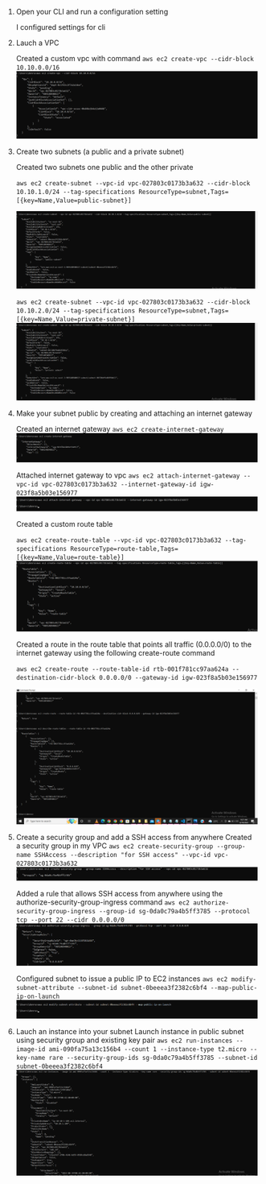 1. Open your CLI and run a configuration setting

    I configured settings for cli 

2. Lauch a VPC

    Created a custom vpc with command `aws ec2 create-vpc --cidr-block 10.10.0.0/16`
    ![](solution%20images%20week%202%20lab%202/create%20vpc%20cli.png)

3. Create two subnets (a public and a private subnet)

    Created two subnets one public and the other private 
    
    `aws ec2 create-subnet --vpc-id vpc-027803c0173b3a632 --cidr-block 10.10.1.0/24 --tag-specifications ResourceType=subnet,Tags=[{key=Name,Value=public-subnet}]`

    ![](solution%20images%20week%202%20lab%202/created%20public%20subnet%20cli.png)

    `aws ec2 create-subnet --vpc-id vpc-027803c0173b3a632 --cidr-block 10.10.2.0/24 --tag-specifications ResourceType=subnet,Tags=[{key=Name,Value=private-subnet}]`
    ![](solution%20images%20week%202%20lab%202/create%20private%20subnet%20cli.png)

4. Make your subnet public by creating and attaching an internet gateway

    Created an internet gateway 
    `aws ec2 create-internet-gateway`
    ![](solution%20images%20week%202%20lab%202/create%20internet%20gateway.png)

    Attached internet gateway to vpc
    `aws ec2 attach-internet-gateway --vpc-id vpc-027803c0173b3a632 --internet-gateway-id igw-023f8a5b03e156977`
    ![](solution%20images%20week%202%20lab%202/attach%20internet%20gateway%20to%20vpc.png)

    Created a custom route table
    
    `aws ec2 create-route-table --vpc-id vpc-027803c0173b3a632 --tag-specifications ResourceType=route-table,Tags=[{key=Name,Value=route-table}]`
    ![](solution%20images%20week%202%20lab%202/created%20route%20table%20cli.png)

    Created a route in the route table that points all traffic (0.0.0.0/0) to the internet gateway using the following create-route command
    
    `aws ec2 create-route --route-table-id rtb-001f781cc97aa624a --destination-cidr-block 0.0.0.0/0 --gateway-id igw-023f8a5b03e156977`

   ![](solution%20images%20week%202%20lab%202/describe%20route.png) 

5. Create a security group and add a SSH access from anywhere
    Created a security group in my VPC 
    `aws ec2 create-security-group --group-name SSHAccess --description "for SSH access" --vpc-id vpc-027803c0173b3a632`
    ![](solution%20images%20week%202%20lab%202/created%20SG%20for%20ssh%20access.png)

    Added a rule that allows SSH access from anywhere using the authorize-security-group-ingress command
    `aws ec2 authorize-security-group-ingress --group-id sg-0da0c79a4b5ff3785 --protocol tcp --port 22 --cidr 0.0.0.0/0`
    ![](solution%20images%20week%202%20lab%202/SG%20group%20ingress.png)

    Configured subnet to issue a public IP to EC2 instances
    `aws ec2 modify-subnet-attribute --subnet-id subnet-0beeea3f2382c6bf4 --map-public-ip-on-launch`
    ![](solution%20images%20week%202%20lab%202/map%20public%20ip%20on%20launch.png)

6. Lauch an instance into your subnet 
    Launch instance in public subnet using security group and existing key pair
    `aws ec2 run-instances --image-id ami-090fa75a13c156b4 --count 1 --instance-type t2.micro --key-name rare --security-group-ids sg-0da0c79a4b5ff3785 --subnet-id subnet-0beeea3f2382c6bf4` 
    ![](solution%20images%20week%202%20lab%202/lauch%20instance%20in%20public%20subnet%20cli.png)

